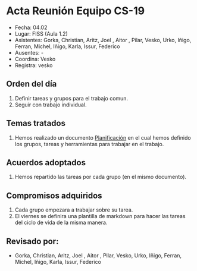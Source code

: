 # Acta Reunión Equipo CS-19

- Fecha: 04.02
- Lugar: FISS (Aula 1.2)
- Asistentes: Gorka, Christian, Aritz, Joel , Aitor , Pilar, Vesko, Urko, Iñigo, Ferran, Michel, Iñigo, Karla, Issur, Federico 
- Ausentes: -
- Coordina: Vesko
- Registra: vesko

## Orden del día
1. Definir tareas y grupos para el trabajo comun.
2. Seguir con trabajo individual. 

## Temas tratados
1. Hemos realizado un documento [Planificación](https://drive.google.com/open?id=1U9pk_JnQ-EfMFzXGXHnUkdeUJ_K9QhRyNUVaoMUAOOk) en el cual hemos definido los grupos, tareas y herramientas para trabajar en el trabajo.

## Acuerdos adoptados
1. Hemos repartido las tareas por cada grupo (en el mismo documento).

## Compromisos adquiridos
1. Cada grupo empezara a trabajar sobre su tarea.
2. El viernes se definira una plantilla de markdown para hacer las  tareas del ciclo de vida de la misma manera.


## Revisado por:
- Gorka, Christian, Aritz, Joel , Aitor , Pilar, Vesko, Urko, Iñigo, Ferran, Michel, Iñigo, Karla, Issur, Federico 

[cs-ehu]:https://github.com/cs-ehu
[doxyfile]:https://github.com/cs-ehu/Ejemplo/blob/master/UNE157801/2%20Memoria/2.05%20Normas%20y%20referencias/2.5.3%20M%C3%A9todos%2C%20herramientas%2C%20modelos%2C%20m%C3%A9tricas%20y%20prototipos/2.5.3.2%20Herramientas/doxyfile
[herramientas]:https://github.com/cs-ehu/Ejemplo/blob/master/UNE157801/2%20Memoria/2.05%20Normas%20y%20referencias/2.5.3%20M%C3%A9todos%2C%20herramientas%2C%20modelos%2C%20m%C3%A9tricas%20y%20prototipos/2.5.3.2%20Herramientas
[maven-1]:https://drive.google.com/open?id=1Z0lPzZ52zrpgKGKDV-kQu0BdikULEc_3
[maven-2]:https://www.oracle.com/technetwork/es/articles/java/java-con-maven-2516405-esa.html
[maven-3]:https://books.sonatype.com/mvnex-book/reference/simple-project-sect-intro.html
[maven:cap-4]:https://books.sonatype.com/mvnex-book/reference/customizing.html
[maven:cap-5]:https://books.sonatype.com/mvnex-book/reference/web.html
